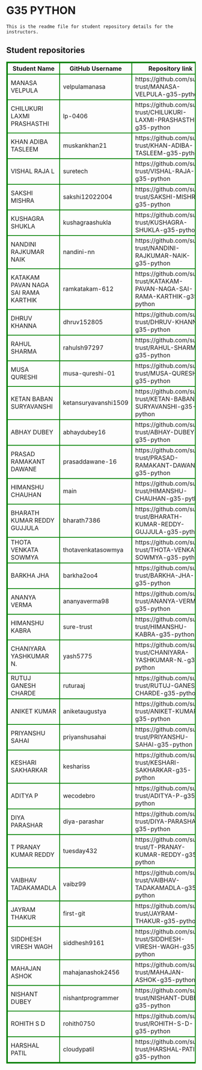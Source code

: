 # G35 PYTHON
    This is the readme file for student repository details for the instructors.
## Student repositories 
<table style="border : 2px solid green; width:100%;">
<tr >
<th style="border : 2px solid green;">Student Name</th>
<th style="border : 2px solid green;">GitHub Username</th>
<th style="border : 2px solid green;">Repository link</th>
</tr>
<tr style="border : 2px solid green;">
<td style="border : 2px solid green;">MANASA VELPULA</td> 

<td style="border : 2px solid green;">velpulamanasa</td> 

<td style="border : 2px solid green;">https://github.com/sure-trust/MANASA-VELPULA-g35-python</td> 
</tr>

<tr style="border : 2px solid green;">
<td style="border : 2px solid green;">CHILUKURI LAXMI PRASHASTHI</td> 

<td style="border : 2px solid green;">lp-0406</td> 

<td style="border : 2px solid green;">https://github.com/sure-trust/CHILUKURI-LAXMI-PRASHASTHI-g35-python</td> 
</tr>

<tr style="border : 2px solid green;">
<td style="border : 2px solid green;">KHAN ADIBA TASLEEM</td> 

<td style="border : 2px solid green;">muskankhan21</td> 

<td style="border : 2px solid green;">https://github.com/sure-trust/KHAN-ADIBA-TASLEEM-g35-python</td> 
</tr>

<tr style="border : 2px solid green;">
<td style="border : 2px solid green;">VISHAL RAJA L</td> 

<td style="border : 2px solid green;">suretech</td> 

<td style="border : 2px solid green;">https://github.com/sure-trust/VISHAL-RAJA-L-g35-python</td> 
</tr>

<tr style="border : 2px solid green;">
<td style="border : 2px solid green;">SAKSHI MISHRA</td> 

<td style="border : 2px solid green;">sakshi12022004</td> 

<td style="border : 2px solid green;">https://github.com/sure-trust/SAKSHI-MISHRA-g35-python</td> 
</tr>

<tr style="border : 2px solid green;">
<td style="border : 2px solid green;">KUSHAGRA SHUKLA</td> 

<td style="border : 2px solid green;">kushagraashukla</td> 

<td style="border : 2px solid green;">https://github.com/sure-trust/KUSHAGRA-SHUKLA-g35-python</td> 
</tr>

<tr style="border : 2px solid green;">
<td style="border : 2px solid green;">NANDINI RAJKUMAR NAIK</td> 

<td style="border : 2px solid green;">nandini-nn</td> 

<td style="border : 2px solid green;">https://github.com/sure-trust/NANDINI-RAJKUMAR-NAIK-g35-python</td> 
</tr>

<tr style="border : 2px solid green;">
<td style="border : 2px solid green;">KATAKAM PAVAN NAGA SAI RAMA KARTHIK</td> 

<td style="border : 2px solid green;">ramkatakam-612</td> 

<td style="border : 2px solid green;">https://github.com/sure-trust/KATAKAM-PAVAN-NAGA-SAI-RAMA-KARTHIK-g35-python</td> 
</tr>

<tr style="border : 2px solid green;">
<td style="border : 2px solid green;">DHRUV KHANNA</td> 

<td style="border : 2px solid green;">dhruv152805</td> 

<td style="border : 2px solid green;">https://github.com/sure-trust/DHRUV-KHANNA-g35-python</td> 
</tr>

<tr style="border : 2px solid green;">
<td style="border : 2px solid green;">RAHUL SHARMA</td> 

<td style="border : 2px solid green;">rahulsh97297</td> 

<td style="border : 2px solid green;">https://github.com/sure-trust/RAHUL-SHARMA-g35-python</td> 
</tr>

<tr style="border : 2px solid green;">
<td style="border : 2px solid green;">MUSA QURESHI</td> 

<td style="border : 2px solid green;">musa-qureshi-01</td> 

<td style="border : 2px solid green;">https://github.com/sure-trust/MUSA-QURESHI-g35-python</td> 
</tr>

<tr style="border : 2px solid green;">
<td style="border : 2px solid green;">KETAN BABAN SURYAVANSHI</td> 

<td style="border : 2px solid green;">ketansuryavanshi1509</td> 

<td style="border : 2px solid green;">https://github.com/sure-trust/KETAN-BABAN-SURYAVANSHI-g35-python</td> 
</tr>

<tr style="border : 2px solid green;">
<td style="border : 2px solid green;">ABHAY DUBEY</td> 

<td style="border : 2px solid green;">abhaydubey16</td> 

<td style="border : 2px solid green;">https://github.com/sure-trust/ABHAY-DUBEY-g35-python</td> 
</tr>

<tr style="border : 2px solid green;">
<td style="border : 2px solid green;">PRASAD RAMAKANT DAWANE</td> 

<td style="border : 2px solid green;">prasaddawane-16</td> 

<td style="border : 2px solid green;">https://github.com/sure-trust/PRASAD-RAMAKANT-DAWANE-g35-python</td> 
</tr>

<tr style="border : 2px solid green;">
<td style="border : 2px solid green;">HIMANSHU CHAUHAN</td> 

<td style="border : 2px solid green;">main</td> 

<td style="border : 2px solid green;">https://github.com/sure-trust/HIMANSHU-CHAUHAN-g35-python</td> 
</tr>

<tr style="border : 2px solid green;">
<td style="border : 2px solid green;">BHARATH KUMAR REDDY GUJJULA</td> 

<td style="border : 2px solid green;">bharath7386</td> 

<td style="border : 2px solid green;">https://github.com/sure-trust/BHARATH-KUMAR-REDDY-GUJJULA-g35-python</td> 
</tr>

<tr style="border : 2px solid green;">
<td style="border : 2px solid green;">THOTA VENKATA SOWMYA</td> 

<td style="border : 2px solid green;">thotavenkatasowmya</td> 

<td style="border : 2px solid green;">https://github.com/sure-trust/THOTA-VENKATA-SOWMYA-g35-python</td> 
</tr>

<tr style="border : 2px solid green;">
<td style="border : 2px solid green;">BARKHA JHA</td> 

<td style="border : 2px solid green;">barkha2oo4</td> 

<td style="border : 2px solid green;">https://github.com/sure-trust/BARKHA-JHA-g35-python</td> 
</tr>

<tr style="border : 2px solid green;">
<td style="border : 2px solid green;">ANANYA VERMA</td> 

<td style="border : 2px solid green;">ananyaverma98</td> 

<td style="border : 2px solid green;">https://github.com/sure-trust/ANANYA-VERMA-g35-python</td> 
</tr>

<tr style="border : 2px solid green;">
<td style="border : 2px solid green;">HIMANSHU KABRA</td> 

<td style="border : 2px solid green;">sure-trust</td> 

<td style="border : 2px solid green;">https://github.com/sure-trust/HIMANSHU-KABRA-g35-python</td> 
</tr>

<tr style="border : 2px solid green;">
<td style="border : 2px solid green;">CHANIYARA YASHKUMAR N.</td> 

<td style="border : 2px solid green;">yash5775</td> 

<td style="border : 2px solid green;">https://github.com/sure-trust/CHANIYARA-YASHKUMAR-N.-g35-python</td> 
</tr>

<tr style="border : 2px solid green;">
<td style="border : 2px solid green;">RUTUJ GANESH CHARDE</td> 

<td style="border : 2px solid green;">ruturaaj</td> 

<td style="border : 2px solid green;">https://github.com/sure-trust/RUTUJ-GANESH-CHARDE-g35-python</td> 
</tr>

<tr style="border : 2px solid green;">
<td style="border : 2px solid green;">ANIKET KUMAR</td> 

<td style="border : 2px solid green;">aniketaugustya</td> 

<td style="border : 2px solid green;">https://github.com/sure-trust/ANIKET-KUMAR-g35-python</td> 
</tr>

<tr style="border : 2px solid green;">
<td style="border : 2px solid green;">PRIYANSHU SAHAI</td> 

<td style="border : 2px solid green;">priyanshusahai</td> 

<td style="border : 2px solid green;">https://github.com/sure-trust/PRIYANSHU-SAHAI-g35-python</td> 
</tr>

<tr style="border : 2px solid green;">
<td style="border : 2px solid green;">KESHARI SAKHARKAR</td> 

<td style="border : 2px solid green;">keshariss</td> 

<td style="border : 2px solid green;">https://github.com/sure-trust/KESHARI-SAKHARKAR-g35-python</td> 
</tr>

<tr style="border : 2px solid green;">
<td style="border : 2px solid green;">ADITYA P</td> 

<td style="border : 2px solid green;">wecodebro</td> 

<td style="border : 2px solid green;">https://github.com/sure-trust/ADITYA-P-g35-python</td> 
</tr>

<tr style="border : 2px solid green;">
<td style="border : 2px solid green;">DIYA PARASHAR</td> 

<td style="border : 2px solid green;">diya-parashar</td> 

<td style="border : 2px solid green;">https://github.com/sure-trust/DIYA-PARASHAR-g35-python</td> 
</tr>

<tr style="border : 2px solid green;">
<td style="border : 2px solid green;">T PRANAY KUMAR REDDY</td> 

<td style="border : 2px solid green;">tuesday432</td> 

<td style="border : 2px solid green;">https://github.com/sure-trust/T-PRANAY-KUMAR-REDDY-g35-python</td> 
</tr>

<tr style="border : 2px solid green;">
<td style="border : 2px solid green;">VAIBHAV TADAKAMADLA</td> 

<td style="border : 2px solid green;">vaibz99</td> 

<td style="border : 2px solid green;">https://github.com/sure-trust/VAIBHAV-TADAKAMADLA-g35-python</td> 
</tr>

<tr style="border : 2px solid green;">
<td style="border : 2px solid green;">JAYRAM THAKUR</td> 

<td style="border : 2px solid green;">first-git</td> 

<td style="border : 2px solid green;">https://github.com/sure-trust/JAYRAM-THAKUR-g35-python</td> 
</tr>

<tr style="border : 2px solid green;">
<td style="border : 2px solid green;">SIDDHESH VIRESH WAGH</td> 

<td style="border : 2px solid green;">siddhesh9161</td> 

<td style="border : 2px solid green;">https://github.com/sure-trust/SIDDHESH-VIRESH-WAGH-g35-python</td> 
</tr>

<tr style="border : 2px solid green;">
<td style="border : 2px solid green;">MAHAJAN ASHOK</td> 

<td style="border : 2px solid green;">mahajanashok2456</td> 

<td style="border : 2px solid green;">https://github.com/sure-trust/MAHAJAN-ASHOK-g35-python</td> 
</tr>

<tr style="border : 2px solid green;">
<td style="border : 2px solid green;">NISHANT DUBEY</td> 

<td style="border : 2px solid green;">nishantprogrammer</td> 

<td style="border : 2px solid green;">https://github.com/sure-trust/NISHANT-DUBEY-g35-python</td> 
</tr>

<tr style="border : 2px solid green;">
<td style="border : 2px solid green;">ROHITH S D</td> 

<td style="border : 2px solid green;">rohith0750</td> 

<td style="border : 2px solid green;">https://github.com/sure-trust/ROHITH-S-D-g35-python</td> 
</tr>

<tr style="border : 2px solid green;">
<td style="border : 2px solid green;">HARSHAL PATIL</td> 

<td style="border : 2px solid green;">cloudypatil</td> 

<td style="border : 2px solid green;">https://github.com/sure-trust/HARSHAL-PATIL-g35-python</td> 
</tr>
